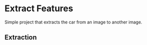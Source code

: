 <h1>Extract Features</h1>
<p>Simple project that extracts the car from an image to another image.<p>

<h2>Extraction</h2>
<br />
<br />
<imag src="https://user-images.githubusercontent.com/20774864/57217716-aa83a100-6ff3-11e9-8b56-805e559e2266.png"/>
<br />
<br />
